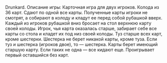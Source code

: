 Drunkard. 
Описание игры:
Карточная игра для двух игроков. Колода из 36 карт. 
Сдают по одной все карты. 
Полученные карты игроки не смотрят, 
а собирают в колоду и кладут ее перед собой рубашкой вверх. 
Каждый из игроков рубашкой вниз бросает на стол верхнюю карту своей колоды.
Игрок, чья карта оказалась старше, забирает себе все карты со стола 
и кладет их под низ своей колоды. Туз старше всех карт, кроме шестерки.
Шестерка не берет никакой карты, кроме туза. 
Если туз и шестерка (игроков двое), то — шестерка. 
Карты берет имеющий старшую карту. Если таких не одна — все кидают еще.
Проигрывает первый оставшийся без карт.